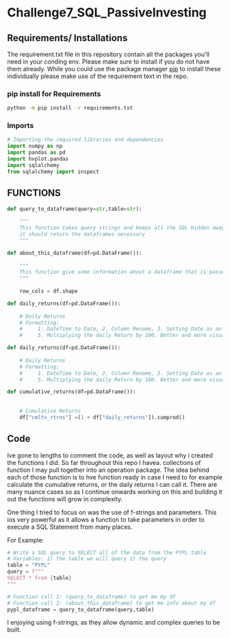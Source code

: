# Challenge7_SQL_PassiveInvesting


## Requirements/ Installations
The requirement.txt file in this repository contain all the packages you'll need in your conding env. Please make sure to install if you do not have them already. While you could use the package manager [pip](https://pip.pypa.io/en/stable/) to install these individually please make use of the requirement text in the repo.

### pip install for Requirements
```bash
python -m pip install -r requirements.txt
```

### Imports
```python
# Importing the required libraries and dependencies
import numpy as np
import pandas as pd
import hvplot.pandas
import sqlalchemy
from sqlalchemy import inspect
```

## FUNCTIONS
```python
def query_to_dataframe(query=str,table=str):
    
    """
    This function takes query strings and keeps all the SQL Hidden away from the end user.
    it should return the dataframes necessary
    """
```

```python
def about_this_dataframe(df=pd.DataFrame()):
    
    """
    This function give some information about a dataframe that is passed in
    """
    
    row_cols = df.shape
```

```python
def daily_returns(df=pd.DataFrame()):
    
    # Daily Returns
    # Formatting: 
    #     1. DateTime to Date, 2. Column Rename, 3. Setting Date as an Index, 4.Dropping Unnecessary columns, 
    #     5. Multiplying the daily Return by 100. Better and more visually appealing I feel to look at percentages than small numbers
```

```python
def daily_returns(df=pd.DataFrame()):
    
    # Daily Returns
    # Formatting: 
    #     1. DateTime to Date, 2. Column Rename, 3. Setting Date as an Index, 4.Dropping Unnecessary columns, 
    #     5. Multiplying the daily Return by 100. Better and more visually appealing I feel to look at percentages than small numbers
```

```python
def cumulative_returns(df=pd.DataFrame()):
    
    
    # Cumulative Returns
    df["cmltv_rtrns"] =(1 + df["daily_returns"]).cumprod()

```

## Code
Ive gone to lengths to comment the code, as well as layout why i created the functions I did. So far throughout this repo I havea. collections of function I may pull together into an operation package. The idea behind each of those function is to hve function  ready in case I need to for example calculate the cumulative returns, or the daily returns I can call it. There are many nuance cases so as I continue onwards working on this and building it out the functions will grow in complexity. 

One thing I tried to focus on was the use of f-strings and parameters. This ios very powerful as it allows  a function to take parameters in order to execute a SQL Statement from many places. 

For Example:
```python
# Write a SQL query to SELECT all of the data from the PYPL table
# Variables: 1) the table we will query 2) the query
table = "PYPL"
query = f"""
SELECT * from {table}
"""

# Function call 1: (query_to_dataframe) to get me my df
# Function call 2: (about_this_dataframe) to get me info about my df
pypl_dataframe = query_to_dataframe(query,table)
```
I enjoying using f-strings, as they allow dynamic and complex queries to be built.

